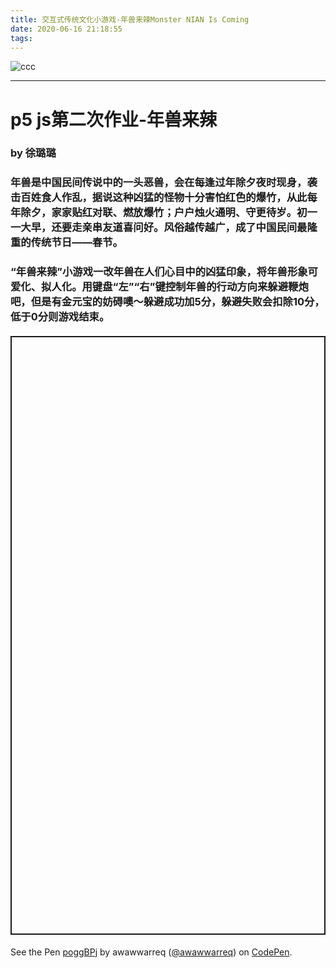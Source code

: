 ```yaml
---
title: 交互式传统文化小游戏-年兽来辣Monster NIAN Is Coming
date: 2020-06-16 21:18:55
tags:
---
```


![ccc](ccc.png)

---
# p5 js第二次作业-年兽来辣
### by 徐璐璐 
### 年兽是中国民间传说中的一头恶兽，会在每逢过年除夕夜时现身，袭击百姓食人作乱，据说这种凶猛的怪物十分害怕红色的爆竹，从此每年除夕，家家贴红对联、燃放爆竹；户户烛火通明、守更待岁。初一一大早，还要走亲串友道喜问好。风俗越传越广，成了中国民间最隆重的传统节日——春节。
### “年兽来辣”小游戏一改年兽在人们心目中的凶猛印象，将年兽形象可爱化、拟人化。用键盘“左”“右”键控制年兽的行动方向来躲避鞭炮吧，但是有金元宝的妨碍噢～躲避成功加5分，躲避失败会扣除10分，低于0分则游戏结束。
#### <p class="codepen" data-height="958" data-theme-id="light" data-default-tab="result" data-user="awawwarreq" data-slug-hash="poggBPj" style="height: 958px; box-sizing: border-box; display: flex; align-items: center; justify-content: center; border: 2px solid; margin: 1em 0; padding: 1em;" data-pen-title="poggBPj">
  <span>See the Pen <a href="https://codepen.io/awawwarreq/pen/poggBPj">
  poggBPj</a> by awawwarreq (<a href="https://codepen.io/awawwarreq">@awawwarreq</a>)
  on <a href="https://codepen.io">CodePen</a>.</span>
</p>
<script async src="https://static.codepen.io/assets/embed/ei.js"></script>

